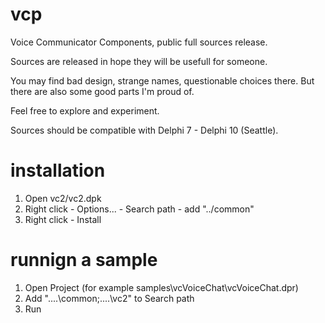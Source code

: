 # vcp
Voice Communicator Components, public full sources release.

Sources are released in hope they will be usefull for someone.

You may find bad design, strange names, questionable choices there. But there are also some good parts I'm proud of.

Feel free to explore and experiment.

Sources should be compatible with Delphi 7 - Delphi 10 (Seattle).


# installation

1. Open vc2/vc2.dpk
2. Right click - Options... - Search path - add "../common"
3. Right click - Install

# runnign a sample

1. Open Project (for example samples\vcVoiceChat\vcVoiceChat.dpr)
2. Add "..\..\common;..\..\vc2" to Search path
3. Run
